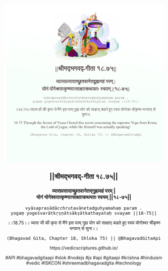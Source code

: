 <img src="../../asset/BG_18_75.png"/>
<center><h2>||श्रीमद्‍भगवद्‍-गीता १८.७५||</h2>
<h3>व्यासप्रसादाच्छ्रुतवानेतद्गुह्यमहं परम् |<br/>योगं योगेश्वरात्कृष्णात्साक्षात्कथयतः स्वयम् ||१८-७५||</h3>
<pre>vyāsaprasādācchrutavānetadguhyamahaṃ param .<br/>yogaṃ yogeśvarātkṛṣṇātsākṣātkathayataḥ svayam ||18-75||</pre>
<p>।।18.75।। व्यास जी की कृपा से मैंने इस परम् गुह्य योग को साक्षात् कहते हुए स्वयं योगोश्वर श्रीकृष्ण भगवान् से सुना।।</p>
<pre>(Bhagavad Gita, Chapter 18, Shloka 75) || @BhagavadGitaApi</pre><p>https://vedicscriptures.github.io/</p><p>#API #bhagavadgitaapi #slok #nodejs #js #api #gitaapi #krishna #hinduism #vedic #ISKCON #shreemadbhagavadgita #technology</p></center>